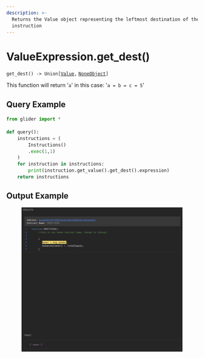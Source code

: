 ```yaml
---
description: >-
  Returns the Value object representing the leftmost destination of the
  instruction
---
```


# ValueExpression.get\_dest()

`get_dest() -> Union[`[`Value`](../value/)`,` [`NoneObject`](../../internal/noneobject/)`]`

This function will return '`a`' in this case: '`a = b = c = 5`'

## Query Example

```python
from glider import *

def query():
    instructions = (
        Instructions()
        .exec(1,1)
    )
    for instruction in instructions:
        print(instruction.get_value().get_dest().expression)
    return instructions
```

## Output Example

<figure><img src="../../../.gitbook/assets/image (3) (1) (2) (1).png" alt=""><figcaption></figcaption></figure>
